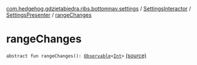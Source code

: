 [com.hedgehog.gdzietabiedra.ribs.bottomnav.settings](../../index.md) / [SettingsInteractor](../index.md) / [SettingsPresenter](index.md) / [rangeChanges](./range-changes.md)

# rangeChanges

`abstract fun rangeChanges(): `[`Observable`](http://reactivex.io/RxJava/javadoc/io/reactivex/Observable.html)`<`[`Int`](https://kotlinlang.org/api/latest/jvm/stdlib/kotlin/-int/index.html)`>` [(source)](https://github.com/asvid/GdzieTaBiedra/tree/master/app/src/main/java/com/hedgehog/gdzietabiedra/ribs/bottomnav/settings/SettingsInteractor.kt#L82)